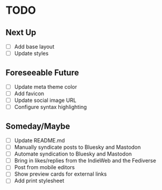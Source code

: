 # TODO

## Next Up
- [ ] Add base layout
- [ ] Update styles

## Foreseeable Future
 - [ ] Update meta theme color
 - [ ] Add favicon
 - [ ] Update social image URL
 - [ ] Configure syntax highlighting

## Someday/Maybe

- [ ] Update README.md
- [ ] Manually syndicate posts to Bluesky and Mastodon
- [ ] Automate syndication to Bluesky and Mastodon
- [ ] Bring in likes/replies from the IndieWeb and the Fediverse
- [ ] Post from mobile editors
- [ ] Show preview cards for external links
- [ ] Add print stylesheet
